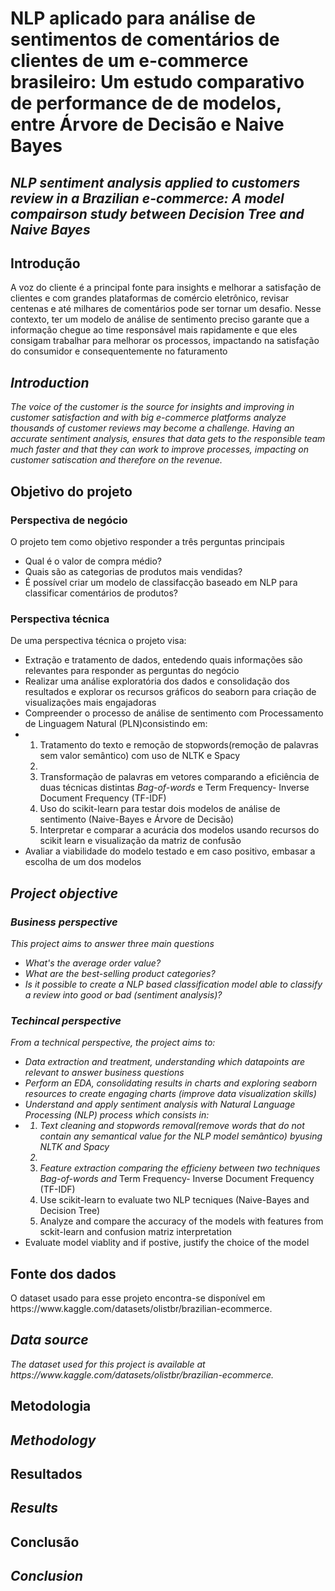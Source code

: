 # NLP aplicado para análise de sentimentos de comentários de clientes de um e-commerce brasileiro: Um estudo comparativo de performance de de modelos, entre Árvore de Decisão e Naive Bayes
## *NLP sentiment analysis applied to customers review in a Brazilian e-commerce:  A model  compairson study between Decision Tree and Naive Bayes*
<h2>Introdução</h2>

<p>A voz do cliente é a principal fonte para insights e melhorar a satisfação de clientes e com grandes plataformas de comércio eletrônico, revisar centenas e até milhares de comentários pode ser tornar um desafio. Nesse contexto, ter um modelo de análise de sentimento preciso garante que a informação chegue ao time responsável mais rapidamente e que eles consigam trabalhar para melhorar os processos, impactando na satisfação do consumidor e consequentemente no faturamento</p>

<i>
    <h2>Introduction</h2>
        <p>The voice of the customer is the source for insights and improving in customer satisfaction and with big e-commerce platforms analyze thousands of customer reviews may become a challenge. Having an accurate sentiment analysis, ensures that data gets to the responsible team much faster and that they can work to improve processes, impacting on customer satiscation and therefore on the revenue.</p>
</i>



<h2>Objetivo do projeto</h2>
<h3>Perspectiva de negócio</h3>
<p>O projeto tem como objetivo responder a três perguntas principais</p>
    <ul>
        <li>Qual é o valor de compra médio?</li>
        <li>Quais são as categorias de produtos mais vendidas?</li>
        <li>É possível criar um modelo de classifacção baseado em NLP para classificar comentários de produtos?</li>
    </ul>
<h3>Perspectiva técnica</h3>
 <p> De uma perspectiva técnica o projeto visa:<p>
    <ul>
        <li>Extração e tratamento de dados, entedendo quais informações são relevantes para responder as perguntas do negócio</li>
        <li>Realizar uma análise exploratória dos dados e consolidação dos resultados e explorar os recursos gráficos do seaborn para criação de visualizações mais engajadoras</li>
        <li>Compreender o processo de análise de sentimento com Processamento de Linguagem Natural (PLN)consistindo em:</li>
            <li>
                <ol>
                    <li>Tratamento do texto e remoção de stopwords(remoção de palavras sem valor semântico) com uso de NLTK e Spacy<li>
                    <li>Transformação de palavras em vetores comparando a eficiência de duas técnicas distintas <i>Bag-of-words</i> e </i>Term Frequency- Inverse Document Frequency (TF-IDF)</i></li>
                    <li>Uso do scikit-learn  para testar  dois modelos de análise de sentimento (Naive-Bayes e Árvore de Decisão)</li>
                    <li>Interpretar e comparar a acurácia dos modelos usando recursos do scikit learn e visualização da matriz de confusão</li>
                </ol>
            </li>
        <li>Avaliar a viabilidade do modelo testado e em caso positivo, embasar a escolha de um dos modelos</li>
    </ul>

<i>
    <h2>Project objective</h2>
    <h3>Business perspective</h3>
    <p>This project aims to answer three main questions</p>
        <ul>
            <li>What's the average order value?</li>
            <li>What are the best-selling product categories?</li>
            <li>Is it possible to create a NLP based classification model able to classify a review into good or bad (sentiment analysis)?</li>
        </ul>
    <h3>Techincal perspective</h3>
        <p>From a technical perspective, the project aims to:</p>
        <ul>
        <li>Data extraction and treatment, understanding which datapoints are relevant to answer business questions</li>
        <li> Perform an EDA, consolidating results in charts and exploring seaborn resources to create engaging charts (improve data visualization skills) </li>
        <li>Understand and apply sentiment analysis with Natural Language Processing (NLP) process which consists in:</li>
            <li>
                <ol>
                    <li>Text cleaning and stopwords removal(remove words that do not contain any semantical value for the NLP model semântico) byusing NLTK and Spacy<li>
                    <li>Feature extraction comparing the efficieny between two techniques  <i>Bag-of-words</i> and </i>Term Frequency- Inverse Document Frequency (TF-IDF)</i></li>
                    <li>Use scikit-learn to evaluate two NLP tecniques (Naive-Bayes and Decision Tree)</li>
                    <li>Analyze and compare the accuracy of the models with features from sckit-learn and confusion matriz interpretation</li>
                </ol>
            </li>
        <li>Evaluate model viablity and if postive, justify the choice of the model</li>
    </ul>

</i>
<h2>Fonte dos dados</h2>
<p>O dataset usado para esse projeto encontra-se disponível em https://www.kaggle.com/datasets/olistbr/brazilian-ecommerce. 
<i>
    <h2>Data source</h2>
    <p>The dataset used for this project is available at https://www.kaggle.com/datasets/olistbr/brazilian-ecommerce.</p>
</i>
<h2>Metodologia</h2>
    <p></p>
<i>
    <h2>Methodology</h2>
    <p></p>
</i>
<h2>Resultados</h2>
<i><h2>Results</h2></i>
    <p></p>

</i>   
    <p></p>
</i>


<p></p>

</i>
    <p></p>
</i>



<h2>Conclusão</h2>
    <p></p> 

<i>
    <h2>Conclusion</h2>
    <p></p>

</i>